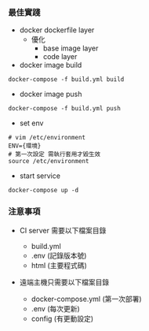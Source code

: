 ### 最佳實踐
- docker dockerfile layer
  - 優化
    - base image layer
    - code layer
- docker image build
```
docker-compose -f build.yml build
```

- docker image push
```
docker-compose -f build.yml push
```

- set env
```
# vim /etc/environment
ENV={環境}
# 第一次設定 需執行套用才毀生效
source /etc/environment
```
- start service
```
docker-compose up -d
```


### 注意事項
- CI server 需要以下檔案目錄
  - build.yml
  - .env (記錄版本號)
  - html (主要程式碼)

- 遠端主機只需要以下檔案目錄
  - docker-compose.yml (第一次部署)
  - .env (每次更新)
  - config (有更動設定)
